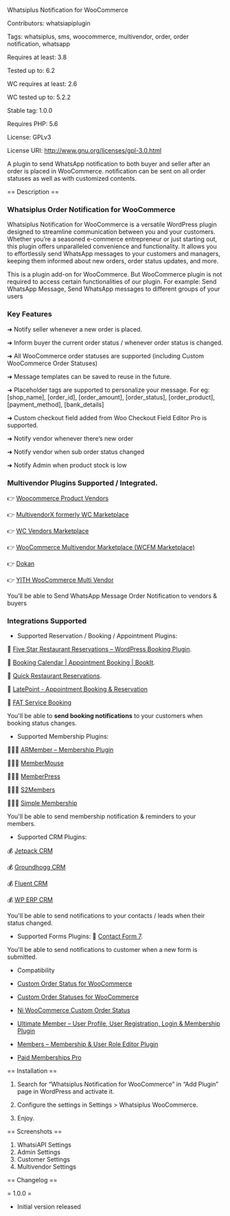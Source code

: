 Whatsiplus Notification for WooCommerce

Contributors: whatsiapiplugin

Tags: whatsiplus, sms, woocommerce, multivendor, order, order notification, whatsapp

Requires at least: 3.8

Tested up to: 6.2

WC requires at least: 2.6

WC tested up to: 5.2.2

Stable tag: 1.0.0

Requires PHP: 5.6

License: GPLv3

License URI: http://www.gnu.org/licenses/gpl-3.0.html

A plugin to send WhatsApp notification to both buyer and seller after an order is placed in WooCommerce. notification can be sent on all order statuses as well as with customized contents.

== Description ==

### Whatsiplus Order Notification for WooCommerce ###


Whatsiplus Notification for WooCommerce is a versatile WordPress plugin designed to streamline communication between you and your customers.
Whether you’re a seasoned e-commerce entrepreneur or just starting out, this plugin offers unparalleled convenience and functionality.
It allows you to effortlessly send WhatsApp messages to your customers and managers, keeping them informed about new orders, order status updates, and more.

This is a plugin add-on for WooCommerce.
But WooCommerce plugin is not required to access certain functionalities of our plugin.
For example: Send WhatsApp Message, Send WhatsApp messages to different groups of your users

### Key Features ###

➜ Notify seller whenever a new order is placed.

➜ Inform buyer the current order status / whenever order status is changed.

➜ All WooCommerce order statuses are supported (including Custom WooCommerce Order Statuses)

➜ Message templates can be saved to reuse in the future.

➜ Placeholder tags are supported to personalize your message. For eg: [shop_name], [order_id], [order_amount], [order_status], [order_product], [payment_method], [bank_details]

➜ Custom checkout field added from Woo Checkout Field Editor Pro is supported.

➜ Notify vendor whenever there’s new order

➜ Notify vendor when sub order status changed

➜ Notify Admin when product stock is low


### Multivendor Plugins Supported / Integrated. ###

👉 [Woocommerce Product Vendors](https://woocommerce.com/products/product-vendors/)

👉 [MultivendorX formerly WC Marketplace](https://wordpress.org/plugins/dc-woocommerce-multi-vendor/)

👉 [WC Vendors Marketplace](https://wordpress.org/plugins/wc-vendors/)

👉 [WooCommerce Multivendor Marketplace (WCFM Marketplace)](https://wordpress.org/plugins/wc-multivendor-marketplace/)

👉 [Dokan](https://wordpress.org/plugins/dokan-lite/)

👉 [YITH WooCommerce Multi Vendor](https://wordpress.org/plugins/yith-woocommerce-product-vendors/)


You’ll be able to Send WhatsApp Message Order Notification to vendors & buyers

### Integrations Supported ###

* Supported Reservation / Booking / Appointment Plugins:

🥡 [Five Star Restaurant Reservations – WordPress Booking Plugin](https://wordpress.org/plugins/restaurant-reservations/).

🥡 [Booking Calendar | Appointment Booking | BookIt](https://wordpress.org/plugins/bookit/).

🥡 [Quick Restaurant Reservations](https://wordpress.org/plugins/quick-restaurant-reservations/).

🥡 [LatePoint - Appointment Booking & Reservation](https://codecanyon.net/item/latepoint-appointment-booking-reservation-plugin-for-wordpress/22792692)

🥡 [FAT Service Booking](https://codecanyon.net/item/fat-services-booking-automated-booking-and-online-scheduling/24214247)


You'll be able to **send booking notifications** to your customers when booking status changes.

* Supported Membership Plugins:

🧑‍🤝‍🧑 [ARMember – Membership Plugin](https://wordpress.org/plugins/armember-membership/)

🧑‍🤝‍🧑 [MemberMouse](https://membermouse.com/)

🧑‍🤝‍🧑 [MemberPress](https://memberpress.com/)

🧑‍🤝‍🧑 [S2Members](https://wordpress.org/plugins/s2member/)

🧑‍🤝‍🧑 [Simple Membership](https://wordpress.org/plugins/simple-membership)


You'll be able to send membership notification & reminders to your members.

* Supported CRM Plugins:

💰 [Jetpack CRM](https://wordpress.org/plugins/zero-bs-crm/)

💰 [Groundhogg CRM](https://wordpress.org/plugins/groundhogg/)

💰 [Fluent CRM](https://wordpress.org/plugins/fluent-crm/)

💰 [WP ERP CRM](https://wordpress.org/plugins/erp/)


You'll be able to send notifications to your contacts / leads when their status changed.

* Supported Forms Plugins:
📝 [Contact Form 7](https://wordpress.org/plugins/contact-form-7/).


You'll be able to send notifications to customer when a new form is submitted.

* Compatibility

*   [Custom Order Status for WooCommerce](https://wordpress.org/plugins/custom-order-statuses-woocommerce/)
*   [Custom Order Statuses for WooCommerce](https://wordpress.org/plugins/custom-order-statuses-for-woocommerce/)
*   [Ni WooCommerce Custom Order Status](https://wordpress.org/plugins/ni-woocommerce-custom-order-status/)
*   [Ultimate Member – User Profile, User Registration, Login & Membership Plugin](https://wordpress.org/plugins/ultimate-member/)
*   [Members – Membership & User Role Editor Plugin](https://wordpress.org/plugins/members/)
*   [Paid Memberships Pro](https://wordpress.org/plugins/paid-memberships-pro/)

== Installation ==

1. Search for “Whatsiplus Notification for WooCommerce” in “Add Plugin” page in WordPress and activate it.

2. Configure the settings in Settings > Whatsiplus WooCommerce.

3. Enjoy.

== Screenshots ==

1. WhatsiAPI Settings
2. Admin Settings
3. Customer Settings
4. Multivendor Settings

== Changelog ==

= 1.0.0 =
* Initial version released
